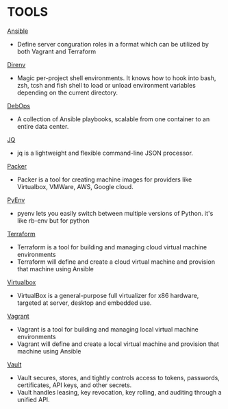 # TOOLS

[Ansible](https://www.ansible.com/)

- Define server conguration roles in a format which can be utilized by both Vagrant and Terraform

[Direnv](https://direnv.net/)

- Magic per-project shell environments. It knows how to hook into bash, zsh, tcsh and fish shell to load or unload environment variables depending on the current directory.

[DebOps](https://debops.org/)

- A collection of Ansible playbooks, scalable from one container to an entire data center.

[JQ](https://stedolan.github.io/jq/)

- jq is a lightweight and flexible command-line JSON processor.

[Packer](https://www.packer.io/)

- Packer is a tool for creating machine images for providers like Virtualbox, VMWare, AWS, Google cloud.

[PyEnv](https://github.com/pyenv/pyenv)

- pyenv lets you easily switch between multiple versions of Python. it's like rb-env but for python

[Terraform](https://www.terraform.io/)

- Terraform is a tool for building and managing cloud virtual machine environments
- Terraform will define and create a cloud virtual machine and provision that machine using Ansible

[Virtualbox](https://www.virtualbox.org)

- VirtualBox is a general-purpose full virtualizer for x86 hardware, targeted at server, desktop and embedded use.

[Vagrant](https://www.vagrantup.com/)

- Vagrant is a tool for building and managing local virtual machine environments
- Vagrant will define and create a local virtual machine and provision that machine using Ansible

[Vault](https://www.vaultproject.io/)

- Vault secures, stores, and tightly controls access to tokens, passwords, certificates, API keys, and other secrets.
- Vault handles leasing, key revocation, key rolling, and auditing through a unified API.
